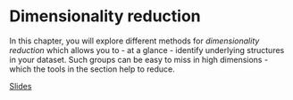 # Dimensionality reduction

In this chapter, you will explore different methods for *dimensionality reduction* which allows you to - at a glance - identify underlying structures in your dataset. Such groups can be easy to miss in high dimensions - which the tools in the section help to reduce.

[Slides](https://github.com/BiAPoL/Image-data-science-with-Python-and-Napari-EPFL2022/blob/main/docs/day3e_dimensionality_reduction/0_dimensionality_reduction.pdf)